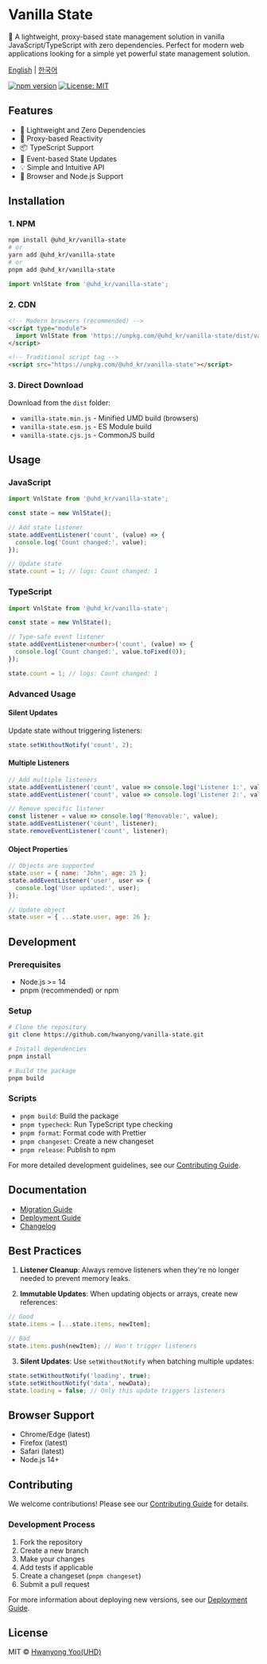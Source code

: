 # Vanilla State

🚀 A lightweight, proxy-based state management solution in vanilla JavaScript/TypeScript with zero dependencies. Perfect for modern web applications looking for a simple yet powerful state management solution.

[English](README.md) | [한국어](README.ko.md)

[![npm version](https://badge.fury.io/js/@uhd_kr/vanilla-state.svg)](https://badge.fury.io/js/@uhd_kr/vanilla-state)
[![License: MIT](https://img.shields.io/badge/License-MIT-yellow.svg)](https://opensource.org/licenses/MIT)

## Features

- 🚀 Lightweight and Zero Dependencies
- 🔄 Proxy-based Reactivity
- 📦 TypeScript Support
- 🎯 Event-based State Updates
- 💡 Simple and Intuitive API
- 📱 Browser and Node.js Support

## Installation

### 1. NPM
```bash
npm install @uhd_kr/vanilla-state
# or
yarn add @uhd_kr/vanilla-state
# or
pnpm add @uhd_kr/vanilla-state
```

```javascript
import VnlState from '@uhd_kr/vanilla-state';
```

### 2. CDN
```html
<!-- Modern browsers (recommended) -->
<script type="module">
  import VnlState from 'https://unpkg.com/@uhd_kr/vanilla-state/dist/vanilla-state.esm.js';
</script>

<!-- Traditional script tag -->
<script src="https://unpkg.com/@uhd_kr/vanilla-state"></script>
```

### 3. Direct Download
Download from the `dist` folder:
- `vanilla-state.min.js` - Minified UMD build (browsers)
- `vanilla-state.esm.js` - ES Module build
- `vanilla-state.cjs.js` - CommonJS build

## Usage

### JavaScript

```javascript
import VnlState from '@uhd_kr/vanilla-state';

const state = new VnlState();

// Add state listener
state.addEventListener('count', (value) => {
  console.log('Count changed:', value);
});

// Update state
state.count = 1; // logs: Count changed: 1
```

### TypeScript

```typescript
import VnlState from '@uhd_kr/vanilla-state';

const state = new VnlState();

// Type-safe event listener
state.addEventListener<number>('count', (value) => {
  console.log('Count changed:', value.toFixed(0));
});

state.count = 1; // logs: Count changed: 1
```

### Advanced Usage

#### Silent Updates
Update state without triggering listeners:
```javascript
state.setWithoutNotify('count', 2);
```

#### Multiple Listeners
```javascript
// Add multiple listeners
state.addEventListener('count', value => console.log('Listener 1:', value));
state.addEventListener('count', value => console.log('Listener 2:', value));

// Remove specific listener
const listener = value => console.log('Removable:', value);
state.addEventListener('count', listener);
state.removeEventListener('count', listener);
```

#### Object Properties
```javascript
// Objects are supported
state.user = { name: 'John', age: 25 };
state.addEventListener('user', user => {
  console.log('User updated:', user);
});

// Update object
state.user = { ...state.user, age: 26 };
```

## Development

### Prerequisites
- Node.js >= 14
- pnpm (recommended) or npm

### Setup
```bash
# Clone the repository
git clone https://github.com/hwanyong/vanilla-state.git

# Install dependencies
pnpm install

# Build the package
pnpm build
```

### Scripts
- `pnpm build`: Build the package
- `pnpm typecheck`: Run TypeScript type checking
- `pnpm format`: Format code with Prettier
- `pnpm changeset`: Create a new changeset
- `pnpm release`: Publish to npm

For more detailed development guidelines, see our [Contributing Guide](CONTRIBUTING.md).

## Documentation

- [Migration Guide](docs/MIGRATION.md)
- [Deployment Guide](docs/DEPLOYMENT.md)
- [Changelog](docs/CHANGELOG.md)

## Best Practices

1. **Listener Cleanup**: Always remove listeners when they're no longer needed to prevent memory leaks.

2. **Immutable Updates**: When updating objects or arrays, create new references:
```javascript
// Good
state.items = [...state.items, newItem];

// Bad
state.items.push(newItem); // Won't trigger listeners
```

3. **Silent Updates**: Use `setWithoutNotify` when batching multiple updates:
```javascript
state.setWithoutNotify('loading', true);
state.setWithoutNotify('data', newData);
state.loading = false; // Only this update triggers listeners
```

## Browser Support

- Chrome/Edge (latest)
- Firefox (latest)
- Safari (latest)
- Node.js 14+

## Contributing

We welcome contributions! Please see our [Contributing Guide](CONTRIBUTING.md) for details.

### Development Process
1. Fork the repository
2. Create a new branch
3. Make your changes
4. Add tests if applicable
5. Create a changeset (`pnpm changeset`)
6. Submit a pull request

For more information about deploying new versions, see our [Deployment Guide](docs/DEPLOYMENT.md).

## License

MIT © [Hwanyong Yoo(UHD)](https://github.com/hwanyong)
